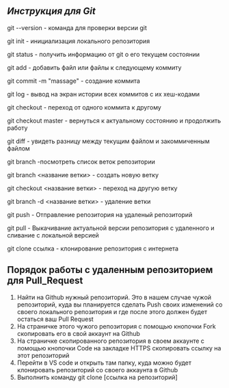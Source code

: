 ## _Инструкция для **Git**_

git --version - команда для проверки версии git

git init - инициализация локального репозитория

git status - получить информацию от git о его текущем состоянии

git add - добавить файл или файлы к следующему коммиту

git commit -m "massage" - создание коммита

git log - вывод на экран истории всех коммитов с их хеш-кодами

git checkout - переход от одного коммита к другому

git checkout master - вернуться к актуальному состоянию и продолжить работу

git diff - увидеть разницу между текущим файлом и закоммиченным файлом

git branch -посмотреть список веток репозитории

git branch <название ветки> - создать новую ветку

git checkout <название ветки> - переход на другую ветку 

git branch -d <название ветки> - удаление ветки

git push - Отправление репозитория на удаленый репозиторий

git pull - Выкачивание актуальной версии репозитория с удаленного и сливание с локальной версией

git clone ссылка - клонирование репозитория с интернета

## Порядок работы с удаленным репозиторием для Pull_Request

1. Найти на Github нужный репозиторий. Это в нашем случае чужой репозиторий, куда вы планируется сделать Push своих изменений со своего локального репозитория и где после этого должен будет остаться ваш Pull Request
2. На страничке этого чужого репозитория с помощью кнопочки Fork скопировать его в свой аккаунт на Github
3. На страничке скопированного репозитория в своем аккаунте с помощью кнопочки Code на закладке HTTPS скопировать ссылку на этот репозиторий
4. Перейти в VS code и открыть там папку, куда можно будет клонировать репозиторий со своего аккаунта в Github
5. Выполнить команду git clone [ссылка на репозиторий]
